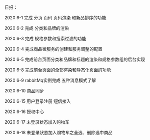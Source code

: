 日报：

2020 6-1
完成 分页 页码 页码渲染 和新品排序的功能

2020 6-2
完成  分类和品牌的渲染

2020 6-3
完成  规格参数和搜索过滤的功能

2020 6-4
完成商品微服务的创建和服务调整的配置

2020 6-5
完成前台页面分类和品牌和标题的渲染和规格参数组的后台实现

2020 6-8
完成前台页面的全部渲染和静态化页面的功能

2020  6-9
rabbitMq实例完成  五种消息模式了解

2020  6-10
商品同步

2020  6-15
用户登录注册 短信接入

2020  6-16
授权中心

2020  6-17
未登录状态加入购物车

2020  6-18
未登录状态加入购物车之全选、删除选中商品

